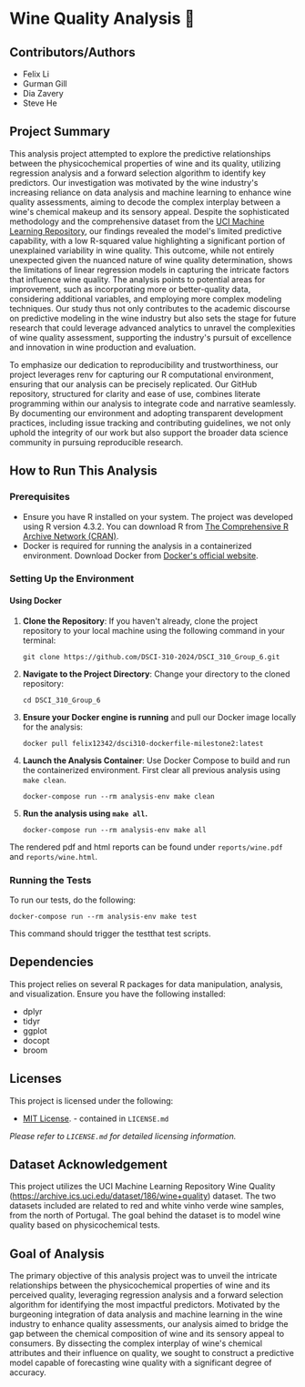 # Wine Quality Analysis 🍷

## Contributors/Authors
- Felix Li
- Gurman Gill
- Dia Zavery
- Steve He

## Project Summary

This analysis project attempted to explore the predictive relationships between the physicochemical properties of wine and its quality, utilizing regression analysis and a forward selection algorithm to identify key predictors. Our investigation was motivated by the wine industry's increasing reliance on data analysis and machine learning to enhance wine quality assessments, aiming to decode the complex interplay between a wine's chemical makeup and its sensory appeal. Despite the sophisticated methodology and the comprehensive dataset from the [UCI Machine Learning Repository](https://archive.ics.uci.edu/ml/datasets/wine+quality), our findings revealed the model's limited predictive capability, with a low R-squared value highlighting a significant portion of unexplained variability in wine quality. This outcome, while not entirely unexpected given the nuanced nature of wine quality determination, shows the limitations of linear regression models in capturing the intricate factors that influence wine quality. The analysis points to potential areas for improvement, such as incorporating more or better-quality data, considering additional variables, and employing more complex modeling techniques. Our study thus not only contributes to the academic discourse on predictive modeling in the wine industry but also sets the stage for future research that could leverage advanced analytics to unravel the complexities of wine quality assessment, supporting the industry's pursuit of excellence and innovation in wine production and evaluation.

To emphasize our dedication to reproducibility and trustworthiness, our project leverages renv for capturing our R computational environment, ensuring that our analysis can be precisely replicated. Our GitHub repository, structured for clarity and ease of use, combines literate programming within our analysis to integrate code and narrative seamlessly. By documenting our environment and adopting transparent development practices, including issue tracking and contributing guidelines, we not only uphold the integrity of our work but also support the broader data science community in pursuing reproducible research.

## How to Run This Analysis

### Prerequisites

- Ensure you have R installed on your system. The project was developed using R version 4.3.2. You can download R from [The Comprehensive R Archive Network (CRAN)](https://cran.r-project.org/).
- Docker is required for running the analysis in a containerized environment. Download Docker from [Docker's official website](https://www.docker.com/).
  

### Setting Up the Environment

#### Using Docker


1. **Clone the Repository**: If you haven't already, clone the project repository to your local machine using the following command in your terminal:

   ```
   git clone https://github.com/DSCI-310-2024/DSCI_310_Group_6.git
   ```

2. **Navigate to the Project Directory**: Change your directory to the cloned repository:

   ```
   cd DSCI_310_Group_6
   ```

3. **Ensure your Docker engine is running** and pull our Docker image locally for the analysis:

   ```
   docker pull felix12342/dsci310-dockerfile-milestone2:latest
   ```


5. **Launch the Analysis Container**: Use Docker Compose to build and run the containerized environment. First clear all previous analysis using ``make clean``.

   ```
   docker-compose run --rm analysis-env make clean
   ```

6. **Run the analysis using ``make all``.**

   ```
   docker-compose run --rm analysis-env make all
   ```

The rendered pdf and html reports can be found under ``reports/wine.pdf`` and ``reports/wine.html``.

### Running the Tests

To run our tests, do the following:

```
docker-compose run --rm analysis-env make test
```

This command should trigger the testthat test scripts.

## Dependencies

This project relies on several R packages for data manipulation, analysis, and visualization. Ensure you have the following installed:

- dplyr
- tidyr
- ggplot
- docopt
- broom


## Licenses

This project is licensed under the following:

- [MIT License](./LICENSE.md). - contained in `LICENSE.md`

_Please refer to `LICENSE.md` for detailed licensing information._

## Dataset Acknowledgement

This project utilizes the UCI Machine Learning Repository Wine Quality (https://archive.ics.uci.edu/dataset/186/wine+quality) dataset. The two datasets included are related to red and white vinho verde wine samples, from the north of Portugal. The goal behind the dataset is to model wine quality based on physicochemical tests.

## Goal of Analysis

The primary objective of this analysis project was to unveil the intricate relationships between the physicochemical properties of wine and its perceived quality, leveraging regression analysis and a forward selection algorithm for identifying the most impactful predictors. Motivated by the burgeoning integration of data analysis and machine learning in the wine industry to enhance quality assessments, our analysis aimed to bridge the gap between the chemical composition of wine and its sensory appeal to consumers. By dissecting the complex interplay of wine's chemical attributes and their influence on quality, we sought to construct a predictive model capable of forecasting wine quality with a significant degree of accuracy.
